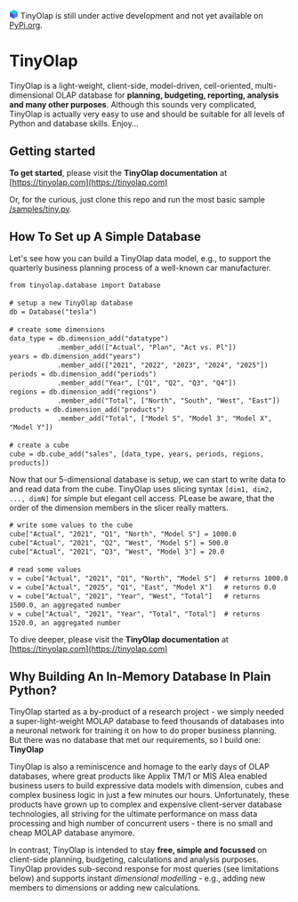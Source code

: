 ![TinyOlap logo](/doc/source/_logos/cube16.png)  TinyOlap is still under active development and not 
yet available on [PyPi.org](https://pypi.org).
# TinyOlap 

TinyOlap is a light-weight, client-side, model-driven, cell-oriented, multi-dimensional OLAP 
database for **planning, budgeting, reporting, analysis and many other purposes**. 
Although this sounds very complicated, TinyOlap is actually very easy to use and should 
be suitable for all levels of Python and database skills. Enjoy...

## Getting started
**To get started**, please visit the **TinyOlap documentation** at [https://tinyolap.com](https://tinyolap.com)

Or, for the curious, just clone this repo and run the most basic sample [/samples/tiny.py](https://github.com/Zeutschler/tinyolap/blob/main/samples/tiny.py).

## How To Set up A Simple Database
Let's see how you can build a TinyOlap data model, e.g., to support the quarterly business planning process of a well-known car manufacturer.

    from tinyolap.database import Database

    # setup a new TinyOlap database
    db = Database("tesla")

    # create some dimensions 
    data_type = db.dimension_add("datatype")
                .member_add(["Actual", "Plan", "Act vs. Pl"])
    years = db.dimension_add("years")
                .member_add(["2021", "2022", "2023", "2024", "2025"])
    periods = db.dimension_add("periods")
                .member_add("Year", ["Q1", "Q2", "Q3", "Q4"])
    regions = db.dimension_add("regions")
                .member_add("Total", ["North", "South", "West", "East"])
    products = db.dimension_add("products")
                .member_add("Total", ["Model S", "Model 3", "Model X", "Model Y"])

    # create a cube
    cube = db.cube_add("sales", [data_type, years, periods, regions, products])

Now that our 5-dimensional database is setup, we can start to write data to and read data from the cube.
TinyOlap uses slicing syntax ``[dim1, dim2, ..., dimN]`` for simple but elegant cell access. PLease be aware,
that the order of the dimension members in the slicer really matters.

    # write some values to the cube
    cube["Actual", "2021", "Q1", "North", "Model S"] = 1000.0
    cube["Actual", "2021", "Q2", "West", "Model S"] = 500.0
    cube["Actual", "2021", "Q3", "West", "Model 3"] = 20.0

    # read some values
    v = cube["Actual", "2021", "Q1", "North", "Model S"]  # returns 1000.0
    v = cube["Actual", "2025", "Q1", "East", "Model X"]   # returns 0.0
    v = cube["Actual", "2021", "Year", "West", "Total"]   # returns 1500.0, an aggregated number
    v = cube["Actual", "2021", "Year", "Total", "Total"]  # returns 1520.0, an aggregated number

To dive deeper, please visit the **TinyOlap documentation** at [https://tinyolap.com](https://tinyolap.com)

## Why Building An In-Memory Database In Plain Python? 
TinyOlap started as a by-product of a research project - we simply needed a super-light-weight MOLAP database 
to feed thousands of databases into a neuronal network for training it on how to do proper business planning. 
But there was no database that met our requirements, so I build one: **TinyOlap**

TinyOlap is also a reminiscence and homage to the early days of OLAP databases, where great products like 
Applix TM/1 or MIS Alea enabled business users to build expressive data models with dimension, cubes and complex 
business logic in just a few minutes our hours. Unfortunately, these products have grown up to complex and 
expensive client-server database technologies, all striving for the ultimate performance on mass data 
processing and high number of concurrent users - there is no small and cheap MOLAP database anymore.

In contrast, TinyOlap is intended to stay **free, simple and focussed** on 
client-side planning, budgeting, calculations and analysis purposes. TinyOlap provides sub-second 
response for most queries (see limitations below) and supports instant 
*dimensional modelling* - e.g., adding new members to dimensions or adding new calculations.
